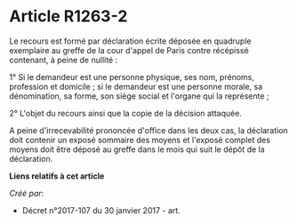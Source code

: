 # Article R1263-2

Le recours est formé par déclaration écrite déposée en quadruple exemplaire au greffe de la cour d'appel de Paris contre
récépissé contenant, à peine de nullité :

1° Si le demandeur est une personne physique, ses nom, prénoms, profession et domicile ; si le demandeur est une personne
morale, sa dénomination, sa forme, son siège social et l'organe qui la représente ;

2° L'objet du recours ainsi que la copie de la décision attaquée.

A peine d'irrecevabilité prononcée d'office dans les deux cas, la déclaration doit contenir un exposé sommaire des moyens et
l'exposé complet des moyens doit être déposé au greffe dans le mois qui suit le dépôt de la déclaration.

**Liens relatifs à cet article**

_Créé par_:

  - Décret n°2017-107 du 30 janvier 2017 - art.
